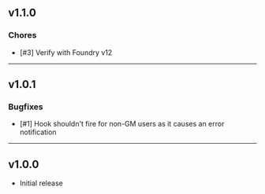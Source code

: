 ## v1.1.0

### Chores
* [#3] Verify with Foundry v12

---

## v1.0.1

### Bugfixes
* [#1] Hook shouldn't fire for non-GM users as it causes an error notification

---

## v1.0.0

- Initial release
